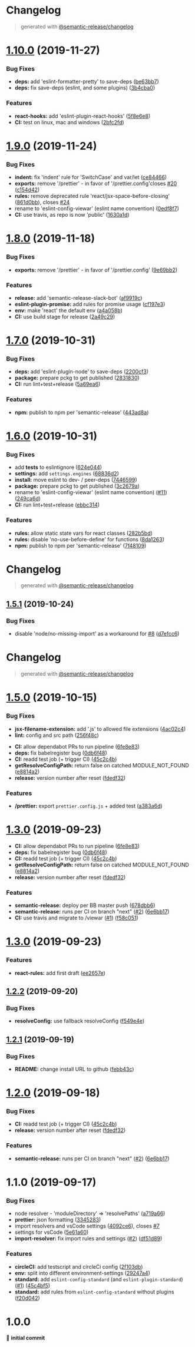 # Changelog

> generated with [@semantic-release/changelog](https://github.com/semantic-release/changelog)

# [1.10.0](https://github.com/viewar/config-eslint/compare/v1.9.0...v1.10.0) (2019-11-27)


### Bug Fixes

* **deps:** add 'eslint-formatter-pretty' to save-deps ([be63bb7](https://github.com/viewar/config-eslint/commit/be63bb7fadb5f7d433a2e89ff7dd3b3d577f85d2))
* **deps:** fix save-deps (eslint, and some plugins) ([3b4cba0](https://github.com/viewar/config-eslint/commit/3b4cba0fa12d5f77392400635468b224ee110862))


### Features

* **react-hooks:** add 'eslint-plugin-react-hooks' ([5f8e6e8](https://github.com/viewar/config-eslint/commit/5f8e6e84d933875b900934c7f4c4311bee70d426))
* **CI:** test on linux, mac and windows ([2bfc2fd](https://github.com/viewar/config-eslint/commit/2bfc2fd4fc31d18b661f05bff7df4166be9ad484))

# [1.9.0](https://github.com/viewar/config-eslint/compare/v1.8.0...v1.9.0) (2019-11-24)

### Bug Fixes

- **indent:** fix 'indent' rule for 'SwitchCase' and var/let ([ce84466](https://github.com/viewar/config-eslint/commit/ce8446629a261488f163c12901a2dbd717d9f8b3))
- **exports:** remove '/prettier' - in favor of '/prettier.config'closes [#20](https://github.com/viewar/config-eslint/issues/20) ([c154d42](https://github.com/viewar/config-eslint/commit/c154d423126597be35931e2eed0148d792dc1646))
- **rules:** remove deprecated rule 'react/jsx-space-before-closing' ([861d0bb](https://github.com/viewar/config-eslint/commit/861d0bb634ebf87da87f855c95f689cebc160045)), closes [#24](https://github.com/viewar/config-eslint/issues/24)
- rename to 'eslint-config-viewar' (eslint name convention) ([0edf8f7](https://github.com/viewar/config-eslint/commit/0edf8f77f5f5eeabdb23d15c202cc61ca04f245e))
- **CI:** use travis, as repo is now 'public' ([1630a1d](https://github.com/viewar/config-eslint/commit/1630a1d5df9962d52c49733923f29d89446d74ae))

# [1.8.0](https://github.com/viewar/config-eslint/compare/v1.7.0...v1.8.0) (2019-11-18)

### Bug Fixes

- **exports:** remove '/prettier' - in favor of '/prettier.config' ([9e69bb2](https://github.com/viewar/config-eslint/commit/9e69bb29d5ba142e72d46ad38bec318be27535c7))

### Features

- **release:** add 'semantic-release-slack-bot' ([af9919c](https://github.com/viewar/config-eslint/commit/af9919ca5dc346ec954d2cf04a4c0015dcc2028f))
- **eslint-plugin-promise:** add rules for promise usage ([cf197e3](https://github.com/viewar/config-eslint/commit/cf197e34d3bd97ca12582de283535fbd8651fbe0))
- **env:** make 'react' the default env ([a4a058b](https://github.com/viewar/config-eslint/commit/a4a058b176a3f365c5bd60393775cf6e3d708c40))
- **CI:** use build stage for release ([2a49c29](https://github.com/viewar/config-eslint/commit/2a49c29fc42183d675b44b6ff44c54598bf6466d))

# [1.7.0](https://github.com/viewar/config-eslint/compare/v1.6.0...v1.7.0) (2019-10-31)

### Bug Fixes

- **deps:** add 'eslint-plugin-node' to save-deps ([2200cf3](https://github.com/viewar/config-eslint/commit/2200cf3bf3d0665e2e46136b737b0605b26d127b))
- **package:** prepare pckg to get published ([2831830](https://github.com/viewar/config-eslint/commit/28318306008864b1c9e7ab04ca44277fdeabcb80))
- **CI:** run lint+test+release ([5a69ea6](https://github.com/viewar/config-eslint/commit/5a69ea682e686a03d4415c55e4f24efd14214bb0))

### Features

- **npm:** publish to npm per 'semantic-release' ([443ad8a](https://github.com/viewar/config-eslint/commit/443ad8a1a52b1a0667865729015a281461d9aa0d))

# [1.6.0](https://github.com/viewar/config-eslint/compare/v1.5.1...v1.6.0) (2019-10-31)

### Bug Fixes

- add **tests** to eslintignore ([624e044](https://github.com/viewar/config-eslint/commit/624e044500ba8f92820a445572a3c16714310c97))
- **settings:** add `settings.engines` ([68836d2](https://github.com/viewar/config-eslint/commit/68836d2c2b879666221ff640d4d7b2cb4fa98fe4))
- **install:** move eslint to dev- / peer-deps ([7446599](https://github.com/viewar/config-eslint/commit/7446599d819f4134e6d48c783bb14a57c6114d21))
- **package:** prepare pckg to get published ([3c2679a](https://github.com/viewar/config-eslint/commit/3c2679acb7230fd0308f1dc351c186302a42fdb3))
- rename to 'eslint-config-viewar' (eslint name convention) ([#11](https://github.com/viewar/config-eslint/issues/11)) ([249ca6d](https://github.com/viewar/config-eslint/commit/249ca6d19cb3fea671fc3b8aa3333ed26c32e9b2))
- **CI:** run lint+test+release ([ebbc314](https://github.com/viewar/config-eslint/commit/ebbc314d561430ab6e7d15498722ebe33d319cc2))

### Features

- **rules:** allow static state vars for react classes ([282b5bd](https://github.com/viewar/config-eslint/commit/282b5bdd054f57e307d6c5c9a0adfa3e02e1417f))
- **rules:** disable 'no-use-before-define' for functions ([8da1263](https://github.com/viewar/config-eslint/commit/8da12631d444f04fc5f887097b81515de3cf3c93))
- **npm:** publish to npm per 'semantic-release' ([7f48109](https://github.com/viewar/config-eslint/commit/7f48109c374f193e2dc445c6537561c71f31fedb))

# Changelog

> generated with [@semantic-release/changelog](https://github.com/semantic-release/changelog)

## [1.5.1](https://github.com/viewar/config-eslint/compare/v1.5.0...v1.5.1) (2019-10-24)

### Bug Fixes

- disable 'node/no-missing-import' as a workaround for [#8](https://github.com/viewar/config-eslint/issues/8) ([d7efcc6](https://github.com/viewar/config-eslint/commit/d7efcc6fa588b0b3d3f88dfc0f4dc358360bfd3c))

# Changelog

> generated with [@semantic-release/changelog](https://github.com/semantic-release/changelog)

# [1.5.0](https://github.com/viewar/config-eslint/compare/v1.4.0...v1.5.0) (2019-10-15)

### Bug Fixes

- **jsx-filename-extension:** add '.js' to allowed file extensions ([4ac02c4](https://github.com/viewar/config-eslint/commit/4ac02c4631595299a3c530d26cc459a9064e655e))
- **lint:** config and src path ([256f48c](https://github.com/viewar/config-eslint/commit/256f48ccc3a20126a0c64ee084640fcb449f39a7))

* **CI:** allow dependabot PRs to run pipeline ([6fe8e83](https://github.com/viewar/config-eslint/commit/6fe8e83199c258a6bc956acd712d0e0690d3fa31))
* **deps:** fix babelregister bug ([0db6f48](https://github.com/viewar/config-eslint/commit/0db6f480ed55678f13403b2317558683f76c1ca8))
* **CI:** readd test job (+ trigger CI) ([45c2c4b](https://github.com/viewar/config-eslint/commit/45c2c4b2d76d8223e3f83e25aa8690e1df2900d8))
* **getResolveConfigPath:** return false on catched MODULE_NOT_FOUND ([e8814a2](https://github.com/viewar/config-eslint/commit/e8814a2a6d9a316f865e7c0758d2751e78329973))
* **release:** version number after reset ([fdedf32](https://github.com/viewar/config-eslint/commit/fdedf324ba6dbcb6df6b1b8417e8b6fcdf9687de))

### Features

- **/prettier:** export `prettier.config.js` + added test ([a383a6d](https://github.com/viewar/config-eslint/commit/a383a6daabf218b6a0502992e8eb82c9d90995e4))

# [1.3.0](https://github.com/viewar/config-eslint/compare/v1.2.2...v1.3.0) (2019-09-23)

- **CI:** allow dependabot PRs to run pipeline ([6fe8e83](https://github.com/viewar/config-eslint/commit/6fe8e83199c258a6bc956acd712d0e0690d3fa31))
- **deps:** fix babelregister bug ([0db6f48](https://github.com/viewar/config-eslint/commit/0db6f480ed55678f13403b2317558683f76c1ca8))
- **CI:** readd test job (+ trigger CI) ([45c2c4b](https://github.com/viewar/config-eslint/commit/45c2c4b2d76d8223e3f83e25aa8690e1df2900d8))
- **getResolveConfigPath:** return false on catched MODULE_NOT_FOUND ([e8814a2](https://github.com/viewar/config-eslint/commit/e8814a2a6d9a316f865e7c0758d2751e78329973))
- **release:** version number after reset ([fdedf32](https://github.com/viewar/config-eslint/commit/fdedf324ba6dbcb6df6b1b8417e8b6fcdf9687de))

### Features

- **semantic-release:** deploy per BB master push ([678dbb6](https://github.com/viewar/config-eslint/commit/678dbb6bc8d70d3c90be9bbc31bc94491ea6aa26))
- **semantic-release:** runs per CI on branch "next" ([#2](https://github.com/viewar/config-eslint/issues/2)) ([6e6bb17](https://github.com/viewar/config-eslint/commit/6e6bb17f88117a266ba9d913c913a9db776f0ea2))
- **CI:** use travis and migrate to /viewar ([#1](https://github.com/viewar/config-eslint/issues/1)) ([f58c051](https://github.com/viewar/config-eslint/commit/f58c051e624f3d6061936cb48633674f97192267))

# [1.3.0](https://github.com/viewar/config-eslint/compare/v1.2.2...v1.3.0) (2019-09-23)

### Features

- **react-rules:** add first draft ([ee2657e](https://github.com/viewar/config-eslint/commit/ee2657e))

## [1.2.2](https://github.com/viewar/config-eslint/compare/v1.2.1...v1.2.2) (2019-09-20)

### Bug Fixes

- **resolveConfig:** use fallback resolveConfig ([f549e4e](https://github.com/viewar/config-eslint/commit/f549e4e))

## [1.2.1](https://github.com/viewar/config-eslint/compare/v1.2.0...v1.2.1) (2019-09-19)

### Bug Fixes

- **README:** change install URL to github ([febb43c](https://github.com/viewar/config-eslint/commit/febb43c))

# [1.2.0](https://github.com/viewar/config-eslint/compare/v1.1.0...v1.2.0) (2019-09-18)

### Bug Fixes

- **CI:** readd test job (+ trigger CI) ([45c2c4b](https://github.com/viewar/config-eslint/commit/45c2c4b))
- **release:** version number after reset ([fdedf32](https://github.com/viewar/config-eslint/commit/fdedf32))

### Features

- **semantic-release:** runs per CI on branch "next" ([#2](https://github.com/viewar/config-eslint/issues/2)) ([6e6bb17](https://github.com/viewar/config-eslint/commit/6e6bb17))

# 1.1.0 (2019-09-17)

### Bug Fixes

- node resolver - 'moduleDirectory' => 'resolvePaths' ([a719a66](https://bitbucket.org/viewar_sf/eslint-config-viewar/commits/a719a66))
- **prettier:** json formatting ([3345283](https://bitbucket.org/viewar_sf/eslint-config-viewar/commits/3345283))
- import resolvers and vsCode settings ([4092ce6](https://bitbucket.org/viewar_sf/eslint-config-viewar/commits/4092ce6)), closes [#7](https://bitbucket.org/viewar_sf/eslint-config-viewar/issue/7)
- settings for vsCode ([5e61a60](https://bitbucket.org/viewar_sf/eslint-config-viewar/commits/5e61a60))
- **import-resolver:** fix import rules and settings ([#2](https://bitbucket.org/viewar_sf/eslint-config-viewar/issues/2)) ([df51d89](https://bitbucket.org/viewar_sf/eslint-config-viewar/commits/df51d89))

### Features

- **circleCI:** add testscript and circleCi config ([2f103db](https://bitbucket.org/viewar_sf/eslint-config-viewar/commits/2f103db))
- **env:** split into different environment-settings ([29247a4](https://bitbucket.org/viewar_sf/eslint-config-viewar/commits/29247a4))
- **standard:** add `eslint-config-standard` (and `eslint-plugin-standard`) ([#1](https://bitbucket.org/viewar_sf/eslint-config-viewar/issues/1)) ([45c4bf5](https://bitbucket.org/viewar_sf/eslint-config-viewar/commits/45c4bf5))
- **standard:** add rules from `eslint-config-standard` without plugins ([f20d042](https://bitbucket.org/viewar_sf/eslint-config-viewar/commits/f20d042))

# 1.0.0

🎉 **initial commit**
